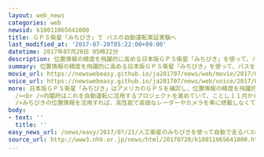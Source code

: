 ```yaml
---
layout: web_news
categories: web
newsid: k10011065641000
title: ＧＰＳ衛星「みちびき」で バスの自動運転実証実験へ
last_modified_at: '2017-07-20T05:22:00+09:00'
datetime: 2017年07月20日 05時22分
description: 位置情報の精度を飛躍的に高める日本版ＧＰＳ衛星「みちびき」を使って、バスを自動運転するための実証実験がことし１１月から沖縄で行われることになりました。プロジェクトを進める内閣府は２０２０年の東京オリンピック・パラリンピックの会場などで実際に運用したいとしています。
summary: 位置情報の精度を飛躍的に高める日本版ＧＰＳ衛星「みちびき」を使って、バスを自動運転するための実証実験がことし１１月から沖縄で行われることになりました。プロジェクトを進める内閣府は２０２０年の東京オリンピック・パラリンピックの会場などで実際に運用したいとしています。
movie_url: https://newswebeasy.github.io/ja201707/news/web/movie/2017/07/21/k10011065641000.mp4
voice_url: https://newswebeasy.github.io/ja201707/news/web/voice/2017/07/21/k10011065641000.mp3
more: 日本版ＧＰＳ衛星「みちびき」はアメリカのＧＰＳを補完し、位置情報の精度を飛躍的に高める衛星で、来年春までに４機体制が整えば、現在１０メートルほどある位置情報の誤差を数センチ程度にまで縮めることが可能になります。<br
  /><br />内閣府はこれを自動運転に活用するプロジェクトを進めていて、ことし１１月から沖縄県の国道でバスの自動運転の実証実験を行うということです。<br /><br
  />みちびきの位置情報を活用すれば、高性能で高価なレーダーやカメラを車に搭載しなくても自動運転が実現できる可能性があるということで、内閣府では３年後の２０２０年に開催される東京オリンピック・パラリンピックの会場などで、実際に運用したいとしています。
body:
- text: ''
  title: ''
easy_news_url: /news/easy/2017/07/21/人工衛星のみちびきを使って自動で走るバスの実験/
source_url: http://www3.nhk.or.jp/news/html/20170720/k10011065641000.html
...
```

